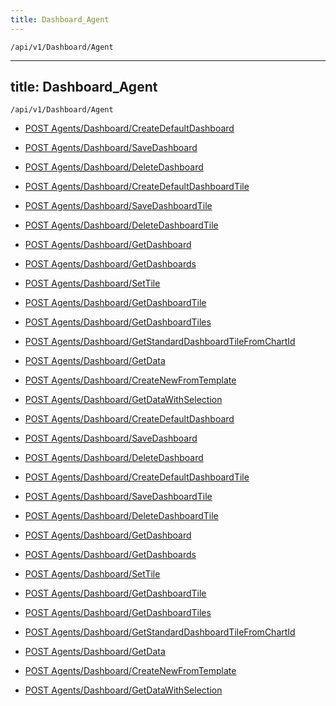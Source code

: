 ```yaml
---
title: Dashboard_Agent
---
```


```http
/api/v1/Dashboard/Agent
```

---
title: Dashboard_Agent
---

```http
/api/v1/Dashboard/Agent
```




* [POST Agents/Dashboard/CreateDefaultDashboard](v1DashboardAgent_CreateDefaultDashboard.md)

* [POST Agents/Dashboard/SaveDashboard](v1DashboardAgent_SaveDashboard.md)

* [POST Agents/Dashboard/DeleteDashboard](v1DashboardAgent_DeleteDashboard.md)

* [POST Agents/Dashboard/CreateDefaultDashboardTile](v1DashboardAgent_CreateDefaultDashboardTile.md)

* [POST Agents/Dashboard/SaveDashboardTile](v1DashboardAgent_SaveDashboardTile.md)

* [POST Agents/Dashboard/DeleteDashboardTile](v1DashboardAgent_DeleteDashboardTile.md)

* [POST Agents/Dashboard/GetDashboard](v1DashboardAgent_GetDashboard.md)

* [POST Agents/Dashboard/GetDashboards](v1DashboardAgent_GetDashboards.md)

* [POST Agents/Dashboard/SetTile](v1DashboardAgent_SetTile.md)

* [POST Agents/Dashboard/GetDashboardTile](v1DashboardAgent_GetDashboardTile.md)

* [POST Agents/Dashboard/GetDashboardTiles](v1DashboardAgent_GetDashboardTiles.md)

* [POST Agents/Dashboard/GetStandardDashboardTileFromChartId](v1DashboardAgent_GetStandardDashboardTileFromChartId.md)

* [POST Agents/Dashboard/GetData](v1DashboardAgent_GetData.md)

* [POST Agents/Dashboard/CreateNewFromTemplate](v1DashboardAgent_CreateNewFromTemplate.md)

* [POST Agents/Dashboard/GetDataWithSelection](v1DashboardAgent_GetDataWithSelection.md)


* [POST Agents/Dashboard/CreateDefaultDashboard](v1DashboardAgent_CreateDefaultDashboard.md)

* [POST Agents/Dashboard/SaveDashboard](v1DashboardAgent_SaveDashboard.md)

* [POST Agents/Dashboard/DeleteDashboard](v1DashboardAgent_DeleteDashboard.md)

* [POST Agents/Dashboard/CreateDefaultDashboardTile](v1DashboardAgent_CreateDefaultDashboardTile.md)

* [POST Agents/Dashboard/SaveDashboardTile](v1DashboardAgent_SaveDashboardTile.md)

* [POST Agents/Dashboard/DeleteDashboardTile](v1DashboardAgent_DeleteDashboardTile.md)

* [POST Agents/Dashboard/GetDashboard](v1DashboardAgent_GetDashboard.md)

* [POST Agents/Dashboard/GetDashboards](v1DashboardAgent_GetDashboards.md)

* [POST Agents/Dashboard/SetTile](v1DashboardAgent_SetTile.md)

* [POST Agents/Dashboard/GetDashboardTile](v1DashboardAgent_GetDashboardTile.md)

* [POST Agents/Dashboard/GetDashboardTiles](v1DashboardAgent_GetDashboardTiles.md)

* [POST Agents/Dashboard/GetStandardDashboardTileFromChartId](v1DashboardAgent_GetStandardDashboardTileFromChartId.md)

* [POST Agents/Dashboard/GetData](v1DashboardAgent_GetData.md)

* [POST Agents/Dashboard/CreateNewFromTemplate](v1DashboardAgent_CreateNewFromTemplate.md)

* [POST Agents/Dashboard/GetDataWithSelection](v1DashboardAgent_GetDataWithSelection.md)